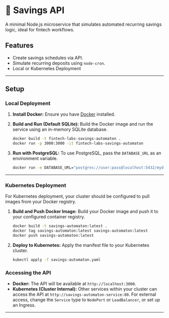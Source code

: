 # 💸 Savings API

A minimal Node.js microservice that simulates automated recurring savings logic, ideal for fintech workflows.

## Features

  * Create savings schedules via API.
  * Simulate recurring deposits using `node-cron`.
  * Local or Kubernetes Deployment

----

## Setup

### Local Deployment

1.  **Install Docker:** Ensure you have [Docker](https://docs.docker.com/) installed.

2.  **Build and Run (Default SQLite):**
    Build the Docker image and run the service using an in-memory SQLite database.

    ```bash
    docker build -t fintech-labs-savings-automaton .
    docker run -p 3000:3000 -it fintech-labs-savings-automaton
    ```

3.  **Run with PostgreSQL:**
    To use PostgreSQL, pass the `DATABASE_URL` as an environment variable.

    ```bash
    docker run -e DATABASE_URL="postgres://user:pass@localhost:5432/mydb" -p 3000:3000 -it fintech-labs-savings-automaton
    ```

-----

### Kubernetes Deployment

For Kubernetes deployment, your cluster should be configured to pull images from your Docker registry.

1.  **Build and Push Docker Image:**
    Build your Docker image and push it to your configured container registry.

    ```bash
    docker build -t savings-automaton:latest .
    docker tag savings-automaton:latest savings-automaton:latest
    docker push savings-automaton:latest
    ```

2.  **Deploy to Kubernetes:**
    Apply the manifest file to your Kubernetes cluster.

    ```bash
    kubectl apply -f savings-automaton.yaml
    ```

### Accessing the API

* **Docker:** The API will be available at `http://localhost:3000`.
* **Kubernetes (Cluster Internal):** Other services within your cluster can access the API at `http://savings-automaton-service:80`. For external access, change the `Service` type to `NodePort` or `LoadBalancer`, or set up an Ingress.

-----